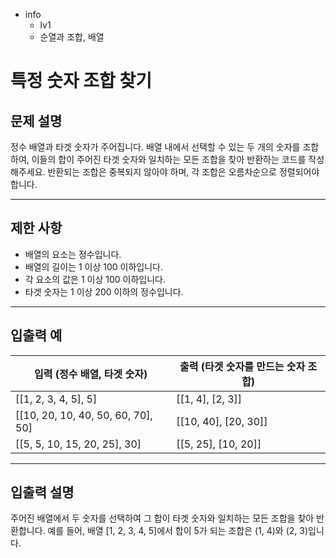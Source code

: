 - info
    - lv1
    - 순열과 조합, 배열

# 특정 숫자 조합 찾기
## 문제 설명
정수 배열과 타겟 숫자가 주어집니다. 배열 내에서 선택할 수 있는 두 개의 숫자를 조합하여, 이들의 합이 주어진 타겟 숫자와 일치하는 모든 조합을 찾아 반환하는 코드를 작성해주세요. 반환되는 조합은 중복되지 않아야 하며, 각 조합은 오름차순으로 정렬되어야 합니다.

---

## 제한 사항

- 배열의 요소는 정수입니다.
- 배열의 길이는 1 이상 100 이하입니다.
- 각 요소의 값은 1 이상 100 이하입니다.
- 타겟 숫자는 1 이상 200 이하의 정수입니다.

---

## 입출력 예

| 입력 (정수 배열, 타겟 숫자) | 출력 (타겟 숫자를 만드는 숫자 조합) |
| --------------------------- | ----------------------------------- |
| [[1, 2, 3, 4, 5], 5] | [[1, 4], [2, 3]] |
| [[10, 20, 10, 40, 50, 60, 70], 50] | [[10, 40], [20, 30]] |
| [[5, 5, 10, 15, 20, 25], 30] | [[5, 25], [10, 20]] |

---

## 입출력 설명
주어진 배열에서 두 숫자를 선택하여 그 합이 타겟 숫자와 일치하는 모든 조합을 찾아 반환합니다. 예를 들어, 배열 [1, 2, 3, 4, 5]에서 합이 5가 되는 조합은 (1, 4)와 (2, 3)입니다.
